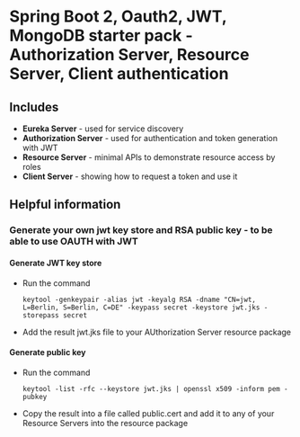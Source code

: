# Spring Boot 2, Oauth2, JWT, MongoDB starter pack - Authorization Server, Resource Server, Client authentication

## Includes

- **Eureka Server** - used for service discovery
- **Authorization Server** - used for authentication and token generation with JWT
- **Resource Server** - minimal APIs to demonstrate resource access by roles
- **Client Server** - showing how to request a token and use it 

## Helpful information

### Generate your own jwt key store and RSA public key - to be able to use OAUTH with JWT

 #### Generate JWT key store
 - Run the command
 
       keytool -genkeypair -alias jwt -keyalg RSA -dname "CN=jwt, L=Berlin, S=Berlin, C=DE" -keypass secret -keystore jwt.jks -storepass secret
       
 - Add the result jwt.jks file to your AUthorization Server resource package
 
 #### Generate public key
 - Run the command
 
       keytool -list -rfc --keystore jwt.jks | openssl x509 -inform pem -pubkey
       
 - Copy the result into a file called public.cert and add it to any of your Resource Servers into the resource package
 
 